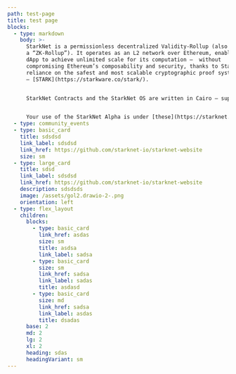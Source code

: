 ```yaml
---
path: test-page
title: test page
blocks:
  - type: markdown
    body: >-
      StarkNet is a permissionless decentralized Validity-Rollup (also known as
      a “ZK-Rollup”). It operates as an L2 network over Ethereum, enabling any
      dApp to achieve unlimited scale for its computation –  without
      compromising Ethereum’s composability and security, thanks to StarkNet’s
      reliance on the safest and most scalable cryptographic proof system
      – [STARK](https://starkware.co/stark/).


      StarkNet Contracts and the StarkNet OS are written in Cairo – supporting the deployment and scaling of any use case, whatever the business logic.


      Your use of the StarkNet Alpha is under [these](https://starknet.io/starknet-terms-of-use/) terms of use.
  - type: community_events
  - type: basic_card
    title: sdsdsd
    link_label: sdsdsd
    link_href: https://github.com/starknet-io/starknet-website
    size: sm
  - type: large_card
    title: sdsd
    link_label: sdsdsd
    link_href: https://github.com/starknet-io/starknet-website
    description: sdsdsds
    image: /assets/gol2.drawio-2-.png
    orientation: left
  - type: flex_layout
    children:
      blocks:
        - type: basic_card
          link_href: asdas
          size: sm
          title: asdsa
          link_label: sadsa
        - type: basic_card
          size: sm
          link_href: sadsa
          link_label: sadas
          title: asdasd
        - type: basic_card
          size: md
          link_href: sadsa
          link_label: asdas
          title: dsadas
      base: 2
      md: 2
      lg: 2
      xl: 2
      heading: sdas
      headingVariant: sm
---
```

